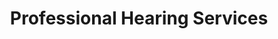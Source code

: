 ---
title: "Professional Hearing Services"
url: /saint-louis-park/professional-hearing-services/
shop: hearing aids
---